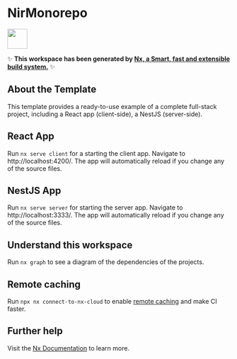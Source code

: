 # NirMonorepo

<a alt="Nx logo" href="https://nx.dev" target="_blank" rel="noreferrer"><img src="https://raw.githubusercontent.com/nrwl/nx/master/images/nx-logo.png" width="45"></a>

✨ **This workspace has been generated by [Nx, a Smart, fast and extensible build system.](https://nx.dev)** ✨

## About the Template
This template provides a ready-to-use example of a complete full-stack project, including a React app (client-side), a NestJS (server-side).

## React App

Run `nx serve client` for a starting the client app. Navigate to http://localhost:4200/. The app will automatically reload if you change any of the source files.

## NestJS App

Run `nx serve server` for starting the server app. Navigate to http://localhost:3333/. The app will automatically reload if you change any of the source files.

## Understand this workspace

Run `nx graph` to see a diagram of the dependencies of the projects.

## Remote caching

Run `npx nx connect-to-nx-cloud` to enable [remote caching](https://nx.app) and make CI faster.

## Further help

Visit the [Nx Documentation](https://nx.dev) to learn more.
